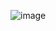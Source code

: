 ![image](https://user-images.githubusercontent.com/114836514/203177006-3dbe7e27-03df-4e0d-aa9a-a736c356395e.png)
